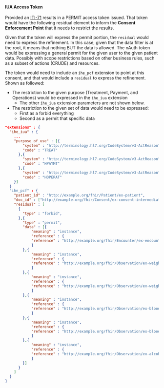 #### IUA Access Token

Provided an [ITI-71](other.html#updates-to-iti-71) results in a PERMIT access token issued. That token would have the following residual element to inform the **Consent Enforcement Point** that it needs to restrict the results.

 Given that the token will express the permit portion, the `residual` would need to express the refinement. In this case, given that the data filter is at the root, it means that nothing BUT the data is allowed. The oAuth token would be expressing a general permit for the given user to the given patient data. Possibly with scope restrictions based on other business rules, such as a subset of actions (CRUDE) and resources.

The token would need to include an `ihe_pcf` extension to point at this consent, and that would include a `residual` to express the refinement. Shown as followed:

- The restriction to the given purpose (Treatment, Payment, and Operations) would be expressed in the `ihe_iua` extension
  - The other `ihe_iua` extension parameters are not shown below.
- The restriction to the given set of data would need to be expressed:
  - First as a forbid everything
  - Second as a permit that specific data

```json
"extensions" : {
  "ihe_iua" : {
    ...
    "purpose_of_use" : [{
        "system" : "http://terminology.hl7.org/CodeSystem/v3-ActReason",
        "code" : "TREAT"
      },{
        "system" : "http://terminology.hl7.org/CodeSystem/v3-ActReason",
        "code" : "HPAYMT"
      },{
        "system" : "http://terminology.hl7.org/CodeSystem/v3-ActReason",
        "code" : "HOPERAT"
    }]
  }
  "ihe_pcf" : {
    "patient_id" : "http://example.org/fhir/Patient/ex-patient",
    "doc_id" : ["http://example.org/fhir/Consent/ex-consent-intermediate-data"],
    "residual" : [
      {
        "type" : "forbid",
      },{
        "type" : "permit",
        "data" : [{
            "meaning" : "instance",
            "reference" : {
            "reference" : "http://example.org/fhir/Encounter/ex-encounter"
            }
        },{
            "meaning" : "instance",
            "reference" : {
            "reference" : "http://example.org/fhir/Observation/ex-weight-stone"
            }
        },{
            "meaning" : "instance",
            "reference" : {
            "reference" : "http://example.org/fhir/Observation/ex-weight"
            }
        },{
            "meaning" : "instance",
            "reference" : {
            "reference" : "http://example.org/fhir/Observation/ex-bloodPressure"
            }
        },{
            "meaning" : "instance",
            "reference" : {
            "reference" : "http://example.org/fhir/Observation/ex-bloodSugar"
            }
        },{
            "meaning" : "instance",
            "reference" : {
            "reference" : "http://example.org/fhir/Observation/ex-alcoholUse"
            }
        }]
      }
    ]
  }
}
```
